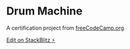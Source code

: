 # Drum Machine

A certification project from [freeCodeCamp.org][1]

[Edit on StackBlitz ⚡️][2]

[1]: https://www.freecodecamp.org
[2]: https://stackblitz.com/edit/lemredd-drum-machine

